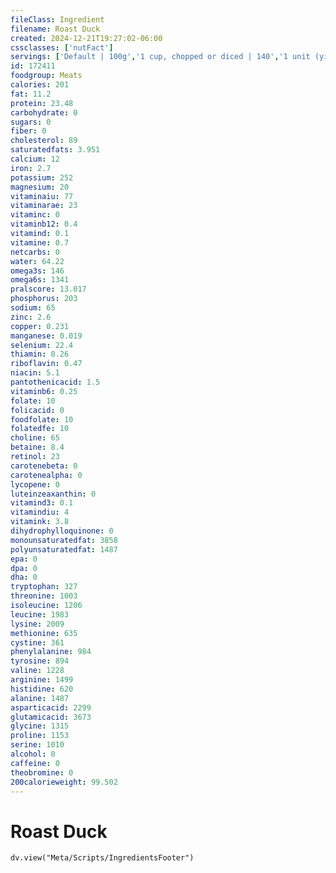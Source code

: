 ```yaml
---
fileClass: Ingredient
filename: Roast Duck
created: 2024-12-21T19:27:02-06:00
cssclasses: ['nutFact']
servings: ['Default | 100g','1 cup, chopped or diced | 140','1 unit (yield from 1 lb ready-to-cook duck) | 100','1/2 duck | 221']
id: 172411
foodgroup: Meats
calories: 201
fat: 11.2
protein: 23.48
carbohydrate: 0
sugars: 0
fiber: 0
cholesterol: 89
saturatedfats: 3.951
calcium: 12
iron: 2.7
potassium: 252
magnesium: 20
vitaminaiu: 77
vitaminarae: 23
vitaminc: 0
vitaminb12: 0.4
vitamind: 0.1
vitamine: 0.7
netcarbs: 0
water: 64.22
omega3s: 146
omega6s: 1341
pralscore: 13.017
phosphorus: 203
sodium: 65
zinc: 2.6
copper: 0.231
manganese: 0.019
selenium: 22.4
thiamin: 0.26
riboflavin: 0.47
niacin: 5.1
pantothenicacid: 1.5
vitaminb6: 0.25
folate: 10
folicacid: 0
foodfolate: 10
folatedfe: 10
choline: 65
betaine: 8.4
retinol: 23
carotenebeta: 0
carotenealpha: 0
lycopene: 0
luteinzeaxanthin: 0
vitamind3: 0.1
vitamindiu: 4
vitamink: 3.8
dihydrophylloquinone: 0
monounsaturatedfat: 3858
polyunsaturatedfat: 1487
epa: 0
dpa: 0
dha: 0
tryptophan: 327
threonine: 1003
isoleucine: 1206
leucine: 1983
lysine: 2009
methionine: 635
cystine: 361
phenylalanine: 984
tyrosine: 894
valine: 1228
arginine: 1499
histidine: 620
alanine: 1487
asparticacid: 2299
glutamicacid: 3673
glycine: 1315
proline: 1153
serine: 1010
alcohol: 0
caffeine: 0
theobromine: 0
200calorieweight: 99.502
---
```


# Roast Duck

```dataviewjs
dv.view("Meta/Scripts/IngredientsFooter")
```